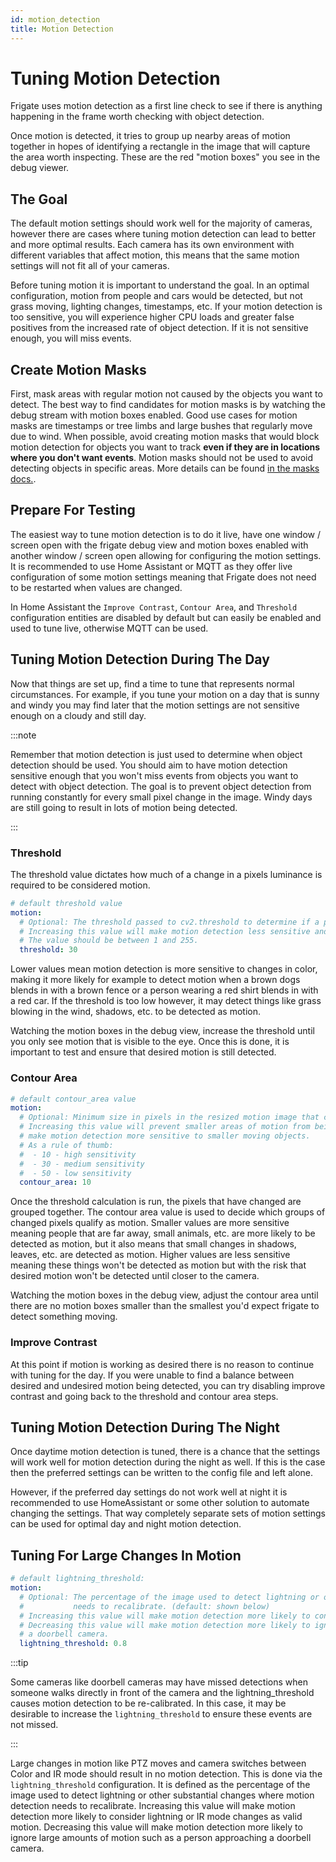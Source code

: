 ```yaml
---
id: motion_detection
title: Motion Detection
---
```


# Tuning Motion Detection

Frigate uses motion detection as a first line check to see if there is anything happening in the frame worth checking with object detection.

Once motion is detected, it tries to group up nearby areas of motion together in hopes of identifying a rectangle in the image that will capture the area worth inspecting. These are the red "motion boxes" you see in the debug viewer.

## The Goal

The default motion settings should work well for the majority of cameras, however there are cases where tuning motion detection can lead to better and more optimal results. Each camera has its own environment with different variables that affect motion, this means that the same motion settings will not fit all of your cameras.

Before tuning motion it is important to understand the goal. In an optimal configuration, motion from people and cars would be detected, but not grass moving, lighting changes, timestamps, etc. If your motion detection is too sensitive, you will experience higher CPU loads and greater false positives from the increased rate of object detection. If it is not sensitive enough, you will miss events.

## Create Motion Masks

First, mask areas with regular motion not caused by the objects you want to detect. The best way to find candidates for motion masks is by watching the debug stream with motion boxes enabled. Good use cases for motion masks are timestamps or tree limbs and large bushes that regularly move due to wind. When possible, avoid creating motion masks that would block motion detection for objects you want to track **even if they are in locations where you don't want events**. Motion masks should not be used to avoid detecting objects in specific areas. More details can be found [in the masks docs.](/configuration/masks.md). 

## Prepare For Testing

The easiest way to tune motion detection is to do it live, have one window / screen open with the frigate debug view and motion boxes enabled with another window / screen open allowing for configuring the motion settings. It is recommended to use Home Assistant or MQTT as they offer live configuration of some motion settings meaning that Frigate does not need to be restarted when values are changed.

In Home Assistant the `Improve Contrast`, `Contour Area`, and `Threshold` configuration entities are disabled by default but can easily be enabled and used to tune live, otherwise MQTT can be used.

## Tuning Motion Detection During The Day

Now that things are set up, find a time to tune that represents normal circumstances. For example, if you tune your motion on a day that is sunny and windy you may find later that the motion settings are not sensitive enough on a cloudy and still day.

:::note

Remember that motion detection is just used to determine when object detection should be used. You should aim to have motion detection sensitive enough that you won't miss events from objects you want to detect with object detection. The goal is to prevent object detection from running constantly for every small pixel change in the image. Windy days are still going to result in lots of motion being detected.

:::

### Threshold

The threshold value dictates how much of a change in a pixels luminance is required to be considered motion. 

```yaml
# default threshold value
motion:
  # Optional: The threshold passed to cv2.threshold to determine if a pixel is different enough to be counted as motion. (default: shown below)
  # Increasing this value will make motion detection less sensitive and decreasing it will make motion detection more sensitive.
  # The value should be between 1 and 255.
  threshold: 30
```

Lower values mean motion detection is more sensitive to changes in color, making it more likely for example to detect motion when a brown dogs blends in with a brown fence or a person wearing a red shirt blends in with a red car. If the threshold is too low however, it may detect things like grass blowing in the wind, shadows, etc. to be detected as motion.

Watching the motion boxes in the debug view, increase the threshold until you only see motion that is visible to the eye. Once this is done, it is important to test and ensure that desired motion is still detected.

### Contour Area

```yaml
# default contour_area value
motion:
  # Optional: Minimum size in pixels in the resized motion image that counts as motion (default: shown below)
  # Increasing this value will prevent smaller areas of motion from being detected. Decreasing will
  # make motion detection more sensitive to smaller moving objects.
  # As a rule of thumb:
  #  - 10 - high sensitivity
  #  - 30 - medium sensitivity
  #  - 50 - low sensitivity
  contour_area: 10
```

Once the threshold calculation is run, the pixels that have changed are grouped together. The contour area value is used to decide which groups of changed pixels qualify as motion. Smaller values are more sensitive meaning people that are far away, small animals, etc. are more likely to be detected as motion, but it also means that small changes in shadows, leaves, etc. are detected as motion. Higher values are less sensitive meaning these things won't be detected as motion but with the risk that desired motion won't be detected until closer to the camera.

Watching the motion boxes in the debug view, adjust the contour area until there are no motion boxes smaller than the smallest you'd expect frigate to detect something moving. 

### Improve Contrast

At this point if motion is working as desired there is no reason to continue with tuning for the day. If you were unable to find a balance between desired and undesired motion being detected, you can try disabling improve contrast and going back to the threshold and contour area steps.

## Tuning Motion Detection During The Night

Once daytime motion detection is tuned, there is a chance that the settings will work well for motion detection during the night as well. If this is the case then the preferred settings can be written to the config file and left alone. 

However, if the preferred day settings do not work well at night it is recommended to use HomeAssistant or some other solution to automate changing the settings. That way completely separate sets of motion settings can be used for optimal day and night motion detection.

## Tuning For Large Changes In Motion

```yaml
# default lightning_threshold:
motion:
  # Optional: The percentage of the image used to detect lightning or other substantial changes where motion detection
  #           needs to recalibrate. (default: shown below)
  # Increasing this value will make motion detection more likely to consider lightning or ir mode changes as valid motion.
  # Decreasing this value will make motion detection more likely to ignore large amounts of motion such as a person approaching
  # a doorbell camera.
  lightning_threshold: 0.8
```

:::tip

Some cameras like doorbell cameras may have missed detections when someone walks directly in front of the camera and the lightning_threshold causes motion detection to be re-calibrated. In this case, it may be desirable to increase the `lightning_threshold` to ensure these events are not missed.

:::

Large changes in motion like PTZ moves and camera switches between Color and IR mode should result in no motion detection. This is done via the `lightning_threshold` configuration. It is defined as the percentage of the image used to detect lightning or other substantial changes where motion detection needs to recalibrate. Increasing this value will make motion detection more likely to consider lightning or IR mode changes as valid motion. Decreasing this value will make motion detection more likely to ignore large amounts of motion such as a person approaching a doorbell camera.
